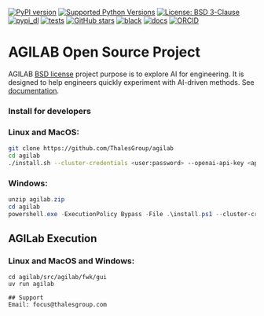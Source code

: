[![PyPI version](https://img.shields.io/pypi/v/agilab.svg?color=informational)](https://pypi.org/project/agilab)
[![Supported Python Versions](https://img.shields.io/pypi/pyversions/agilab.svg)](https://pypi.org/project/agilab/)
[![License: BSD 3-Clause](https://img.shields.io/badge/License-BSD%203--Clause-blue.svg)](https://opensource.org/licenses/BSD-3-Clause)
[![pypi_dl](https://img.shields.io/pypi/dm/agilab)]()
[![tests](https://thalesgroup.github.io/agilab/tests.svg)](https://thalesgroup.github.io/agilab/tests.svg)
[![GitHub stars](https://img.shields.io/github/stars/ThalesGroup/agilab.svg)](https://github.com/ThalesGroup/agilab)
[![black](https://img.shields.io/badge/code%20style-black-000000.svg)]()
[![docs](https://img.shields.io/badge/docs-online-brightgreen.svg)](https://thalesgroup.github.io/agilab)
[![ORCID](https://img.shields.io/badge/ORCID-0009--0003--5375--368X-A6CE39?logo=orcid)](https://orcid.org/0009-0003-5375-368X)


# AGILAB Open Source Project

AGILAB [BSD license](https://github.com/ThalesGroup/agilab/blob/main/LICENSE) project purpose is to explore AI for engineering. It is designed to help engineers quickly experiment with AI-driven methods.
See [documentation](https://thalesgroup.github.io/agilab).

### Install for developers

### Linux and MacOS:

```bash
git clone https://github.com/ThalesGroup/agilab
cd agilab  
./install.sh --cluster-credentials <user:password> --openai-api-key <api-key> [--install-path <path>]
```

### Windows:

```powershell
unzip agilab.zip
cd agilab
powershell.exe -ExecutionPolicy Bypass -File .\install.ps1 --cluster-credentials <user:password> --openai-api-key <api-key> [--install-path <path>]
```

## AGILab Execution

### Linux and MacOS and Windows:

```commandline
cd agilab/src/agilab/fwk/gui
uv run agilab

## Support
Email: focus@thalesgroup.com